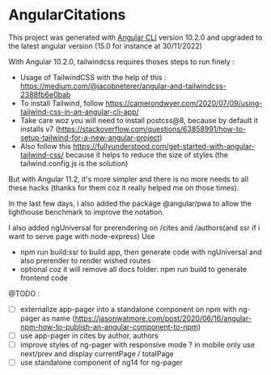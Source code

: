 # AngularCitations

This project was generated with [Angular CLI](https://github.com/angular/angular-cli) version 10.2.0 and upgraded to the latest angular version (15.0 for instance at 30/11/2022)

With Angular 10.2.0, tailwindcss requires thoses steps to run finely :
 * Usage of TailwindCSS with the help of this : https://medium.com/@jacobneterer/angular-and-tailwindcss-2388fb6e0bab
 * To install Tailwind, follow https://camerondwyer.com/2020/07/09/using-tailwind-css-in-an-angular-cli-app/ 
 * Take care woz you will need to install postcss@8, because by default it installs v7 (https://stackoverflow.com/questions/63858991/how-to-setup-tailwind-for-a-new-angular-project)
 * Also follow this https://fullyunderstood.com/get-started-with-angular-tailwind-css/ because it helps to reduce the size of styles (the tailwind.config.js is the solution)

But with Angular 11.2, it's more simpler and there is no more needs to all these hacks (thanks for them coz it really helped me on those times).

In the last few days, i also added the package @angular/pwa to allow the lighthouse benchmark to improve the notation.

I also added ngUniversal for prerendering on /cites and /authors(and ssr if i want to serve page with node-express)
Use 
 * npm run build:ssr to build app, then generate code with ngUniversal and also prerender to render wished routes
 * optional coz it will remove all docs folder: npm run build to generate frontend code 

@TODO :
 * [ ] externalize app-pager into a standalone component on npm with ng-pager as name (https://jasonwatmore.com/post/2020/06/16/angular-npm-how-to-publish-an-angular-component-to-npm)
 * [ ] use app-pager in cites by author, authors
 * [ ] improve styles of ng-pager with responsive mode ? in mobile only use next/prev and display currentPage / totalPage
 * [ ] use standalone component of ng14 for ng-pager
